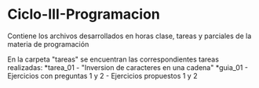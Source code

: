 # Ciclo-III-Programacion
Contiene los archivos desarrollados en horas clase, tareas y parciales de la materia de programación

En la carpeta "tareas" se encuentran las correspondientes tareas realizadas:
  *tarea_01 - "Inversion de caracteres en una cadena"
  *guia_01 - Ejercicios con preguntas 1 y 2 - Ejercicios propuestos 1 y 2
